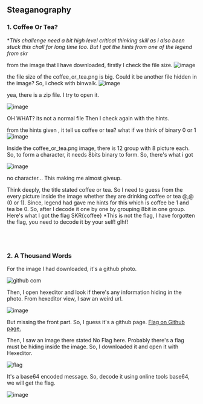## Steaganography
### 1. Coffee Or Tea?

**This challenge need a bit high level critical thinking skill as i also been stuck this chall for long time too. But I got the hints from one of the legend from skr* 

from the image that I have downloaded, firstly I check the file size.
![image](https://user-images.githubusercontent.com/59368650/121174835-f10bef80-c88c-11eb-99d8-178aa145d7e3.png)

the file size of the coffee_or_tea.png is big. Could it be another file hidden in the image?
So, i check with binwalk.
![image](https://user-images.githubusercontent.com/59368650/121177751-5d3c2280-c890-11eb-8104-afdf5a846c32.png)

yea, there is a zip file. I try to open it. 

![image](https://user-images.githubusercontent.com/59368650/121178016-a1c7be00-c890-11eb-8356-94f323782eb1.png)

OH WHAT? its not a normal file
Then I check again with the hints.

from the hints given , it tell us coffee or tea? what if we think of binary 0 or 1
![image](https://user-images.githubusercontent.com/59368650/121173830-d422ec80-c88b-11eb-9a54-a5b0c29e36d1.png)

Inside the coffee_or_tea.png image, there is 12 group with 8 picture each. So, to form a character, it needs 8bits binary to form.
So, there's what i got 

![image](https://user-images.githubusercontent.com/59368650/121178636-4e09a480-c891-11eb-95cb-9fb95a0cd134.png)

no character...
This making me almost giveup.

Think deeply, the title stated coffee or tea. So I need to guess from the every picture inside the image whether they are drinking coffee or tea @,@ (0 or 1). Since, legend had gave me hints for this which is coffee be 1 and tea be 0.
So, after I decode it one by one by grouping 8bit in one group. Here's what I got the flag SKR{coffee} *This is not the flag, I have forgotten the flag, you need to decode it by your self! glhf!


</br>
</br>

### 2. A Thousand Words

For the image I had downloaded, it's a github photo.

![github com](https://user-images.githubusercontent.com/59368650/121797082-84a83c00-cc50-11eb-804d-91cbf7f60033.jpg)

Then, I open hexeditor and look if there's any information hiding in the photo.
From hexeditor view, I saw an weird url.

![image](https://user-images.githubusercontent.com/59368650/121797118-d355d600-cc50-11eb-8cf8-8d4b3936b765.png)

But missing the front part. So, I guess it's a github page. 
<a href="https://github.com/Hong5489/SKRCTF/blob/master/flag.jpg">Flag on Github page.</a>

Then, I saw an image there stated No Flag here. Probably there's a flag must be hiding inside the image.
So, I downloaded it and open it with Hexeditor.

![flag](https://user-images.githubusercontent.com/59368650/121797384-6e9b7b00-cc52-11eb-9974-132c11a393f7.jpg)

It's a base64 encoded message. So, decode it using online tools base64, we will get the flag. 


![image](https://user-images.githubusercontent.com/59368650/121797259-c4235800-cc51-11eb-972b-3fabf5b68f9b.png)

